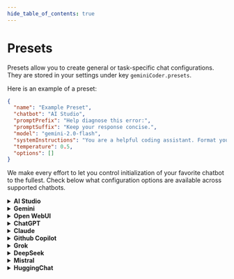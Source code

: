 ```yaml
---
hide_table_of_contents: true
---
```


# Presets

Presets allow you to create general or task-specific chat configurations. They are stored in your settings under key `geminiCoder.presets`.

Here is an example of a preset:

```json
{
  "name": "Example Preset",
  "chatbot": "AI Studio",
  "promptPrefix": "Help diagnose this error:",
  "promptSuffix": "Keep your response concise.",
  "model": "gemini-2.0-flash",
  "systemInstructions": "You are a helpful coding assistant. Format your response in bullet points.",
  "temperature": 0.5,
  "options": []
}
```

We make every effort to let you control initialization of your favorite chatbot to the fullest. Check below what configuration options are available across supported chatbots.

<details>
<summary><strong>AI Studio</strong></summary>

Supported configuration options:

#### ✅ Hands-free initialization

#### ✅ `model`

- Gemini 2.0 Flash: `gemini-2.0-flash`
- Gemini 2.0 Flash-Lite: `gemini-2.0-flash-lite`
- Gemini 2.5 Pro Preview 03-25: `gemini-2.5-pro-preview-03-25`
- Gemini 2.0 Flash Thinking Exp 01-21: `gemini-2.0-flash-thinking-exp-01-21`

#### ✅ `systemInstructions`

#### ✅ `temperature`

Range: `0-1`

#### ❌ `options`

</details>

<details>
<summary><strong>Gemini</strong></summary>

#### ✅ Hands-free initialization

#### ✅ `model`

- 2.0 Flash: `2.0-flash`
- 2.0 Flash Thinking: `2.0-flash-thinking`
- 2.5 Pro: `2.5-pro`

#### ❌ `systemInstructions`

#### ❌ `temperature`

#### ✅ `options`

- `canvas`: Enable canvas mode

</details>

<details>
<summary><strong>Open WebUI</strong></summary>

#### ✅ Hands-free initialization

#### ✅ `model`

#### ✅ `systemInstructions`

#### ✅ `temperature`

Range: `0-1`

#### ✅ `port`

Number, e.g. `3000`. If not given, `http://openwebui/` will be used, which you can forward your networked instance to.

Example nginx configuration:

```
server {
    listen 80;
    server_name openwebui;

    location / {
        proxy_pass http://localhost:3000;
        proxy_set_header Host $host;
        proxy_set_header X-Real-IP $remote_addr;
        proxy_set_header X-Forwarded-For $proxy_add_x_forwarded_for;

        # WebSocket specific headers
        proxy_http_version 1.1;
        proxy_set_header Upgrade $http_upgrade;
        proxy_set_header Connection "upgrade";

        # Timeout settings for WebSocket
        proxy_read_timeout 86400s;
        proxy_send_timeout 86400s;
    }
}

```

#### ❌ `options`

</details>

<details>
<summary><strong>ChatGPT</strong></summary>

#### ✅ Hands-free initialization

#### ❌ `model`

#### ❌ `systemInstructions`

#### ❌ `temperature`

#### ❌ `options`

</details>

<details>
<summary><strong>Claude</strong></summary>

#### ✅ Hands-free initialization

#### ❌ `model`

#### ❌ `systemInstructions`

#### ❌ `temperature`

#### ❌ `options`

</details>

<details>
<summary><strong>Github Copilot</strong></summary>

#### ✅ Hands-free initialization

#### ✅ `model`

- GPT-4o: `4o`
- o1: `o1`
- o3-mini: `o3-mini`
- Claude 3.5 Sonnet: `sonnet-3.5`
- Claude 3.7 Sonnet: `sonnet-3.7`
- Claude 3.7 Sonnet Thinking: `sonnet-3.7-thinking`
- Gemini 2.0 Flash: `gemini-2.0-flash`

#### ❌ `systemInstructions`

#### ❌ `temperature`

#### ❌ `options`

</details>

<details>
<summary><strong>Grok</strong></summary>

#### ✅ Hands-free initialization

#### ❌ `model`

#### ❌ `systemInstructions`

#### ❌ `temperature`

#### ✅ `options`

- `think`: Enable Think mode

</details>

<details>
<summary><strong>DeepSeek</strong></summary>

#### ✅ Hands-free initialization

#### ❌ `model`

#### ❌ `systemInstructions`

#### ❌ `temperature`

#### ✅ `options`

- `deep-think`: Enable DeepThink (R1) mode
- `search`: Enable search mode

</details>

<details>
<summary><strong>Mistral</strong></summary>

#### ✅ Hands-free initialization

#### ❌ `model`

#### ❌ `systemInstructions`

#### ❌ `temperature`

#### ❌ `options`

</details>

<details>
<summary><strong>HuggingChat</strong></summary>

#### ✅ Hands-free initialization

#### ❌ `model`

#### ❌ `systemInstructions`

#### ❌ `temperature`

#### ❌ `options`

</details>
